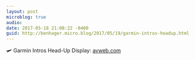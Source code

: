 ```yaml
---
layout: post
microblog: true
audio: 
date: 2017-05-18 21:08:22 -0400
guid: http://benhager.micro.blog/2017/05/19/garmin-intros-headup.html
---
```

🛩 Garmin Intros Head-Up Display: [avweb.com](https://www.avweb.com/avwebflash/news/Garmin-Intros-Head-Up-Display-229021-1.html)

